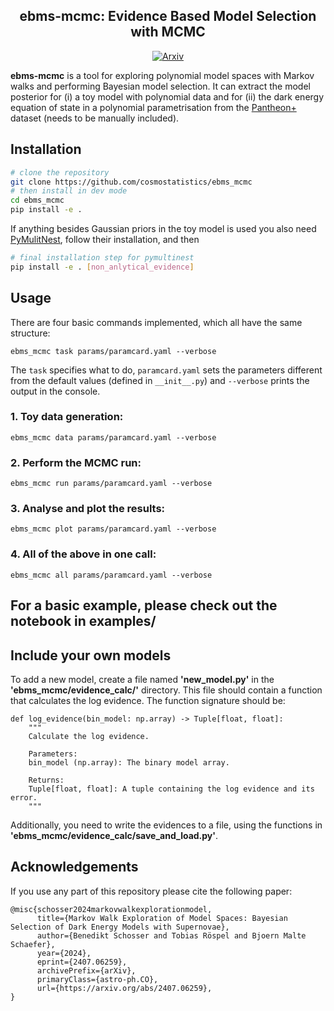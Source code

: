 <h2 align="center">ebms-mcmc: Evidence Based Model Selection with MCMC</h2>

<p align="center">
<a href="https://arxiv.org/abs/2407.06259"><img alt="Arxiv" src="https://img.shields.io/badge/arXiv-2407.06259-b31b1b.svg"></a>


**ebms-mcmc** is a tool for exploring polynomial model spaces with Markov walks and performing Bayesian model selection. It can extract the model posterior for (i) a toy model with polynomial data and for (ii) the dark energy equation of state in a polynomial parametrisation from the [Pantheon+][Pantheon+] dataset (needs to be manually included).

[Pantheon+]: https://github.com/PantheonPlusSH0ES/DataRelease

## Installation

```sh
# clone the repository
git clone https://github.com/cosmostatistics/ebms_mcmc
# then install in dev mode
cd ebms_mcmc
pip install -e .
```
If anything besides Gaussian priors in the toy model is used you also need [PyMulitNest][PyMulitNest], follow their installation, and then
```sh
# final installation step for pymultinest
pip install -e . [non_anlytical_evidence]
```

[PyMulitNest]: https://github.com/JohannesBuchner/PyMultiNest


## Usage
There are four basic commands implemented, which all have the same structure:
```
ebms_mcmc task params/paramcard.yaml --verbose
```
The ```task``` specifies what to do, ```paramcard.yaml``` sets the parameters different from the default values (defined in ```__init__.py```) and ```--verbose``` prints the output in the console.

### 1. Toy data generation:

```
ebms_mcmc data params/paramcard.yaml --verbose
```

### 2. Perform the MCMC run:

```
ebms_mcmc run params/paramcard.yaml --verbose
```

### 3. Analyse and plot the results:
```
ebms_mcmc plot params/paramcard.yaml --verbose
```

### 4. All of the above in one call:
```
ebms_mcmc all params/paramcard.yaml --verbose
```

## For a basic example, please check out the notebook in examples/

## Include your own models

To add a new model, create a file named **'new_model.py'** in the **'ebms_mcmc/evidence_calc/'** directory. This file should contain a function that calculates the log evidence. The function signature should be:
```
def log_evidence(bin_model: np.array) -> Tuple[float, float]:
    """
    Calculate the log evidence.

    Parameters:
    bin_model (np.array): The binary model array.

    Returns:
    Tuple[float, float]: A tuple containing the log evidence and its error.
    """
```
Additionally, you need to write the evidences to a file, using the functions in **'ebms_mcmc/evidence_calc/save_and_load.py'**.

## Acknowledgements

If you use any part of this repository please cite the following paper:

```
@misc{schosser2024markovwalkexplorationmodel,
      title={Markov Walk Exploration of Model Spaces: Bayesian Selection of Dark Energy Models with Supernovae}, 
      author={Benedikt Schosser and Tobias Röspel and Bjoern Malte Schaefer},
      year={2024},
      eprint={2407.06259},
      archivePrefix={arXiv},
      primaryClass={astro-ph.CO},
      url={https://arxiv.org/abs/2407.06259}, 
}
```


